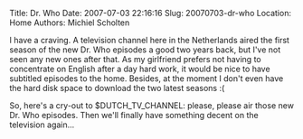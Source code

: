 Title: Dr. Who
Date: 2007-07-03 22:16:16
Slug: 20070703-dr-who
Location: Home
Authors: Michiel Scholten

<p>I have a craving. A television channel here in the Netherlands aired the first season of the new Dr. Who episodes a good two years back, but I've not seen any new ones after that. As my girlfriend prefers not having to concentrate on English after a day hard work, it would be nice to have subtitled episodes to the home. Besides, at the moment I don't even have the hard disk space to download the two latest seasons :(</p>

<p>So, here's a cry-out to $DUTCH_TV_CHANNEL: please, please air those new Dr. Who episodes. Then we'll finally have something decent on the television again...</p>